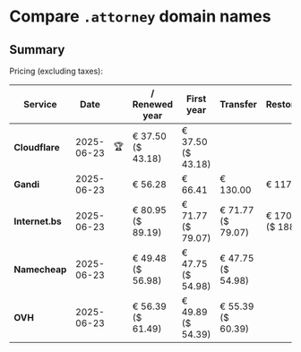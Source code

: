 # Compare `.attorney` domain names

## Summary

Pricing (excluding taxes):

| Service | Date |  | / Renewed year | First year | Transfer | Restoration |
|--|--|--|--|--|--|--|
| **Cloudflare** | 2025-06-23 | 🏆 | € 37.50<br>($ 43.18) | € 37.50<br>($ 43.18) |  |  |
| **Gandi** | 2025-06-23 |  | € 56.28 | € 66.41 | € 130.00 | € 117.43 |
| **Internet.bs** | 2025-06-23 |  | € 80.95<br>($ 89.19) | € 71.77<br>($ 79.07) | € 71.77<br>($ 79.07) | € 170.99<br>($ 188.39) |
| **Namecheap** | 2025-06-23 |  | € 49.48<br>($ 56.98) | € 47.75<br>($ 54.98) | € 47.75<br>($ 54.98) |  |
| **OVH** | 2025-06-23 |  | € 56.39<br>($ 61.49) | € 49.89<br>($ 54.39) | € 55.39<br>($ 60.39) |  |
